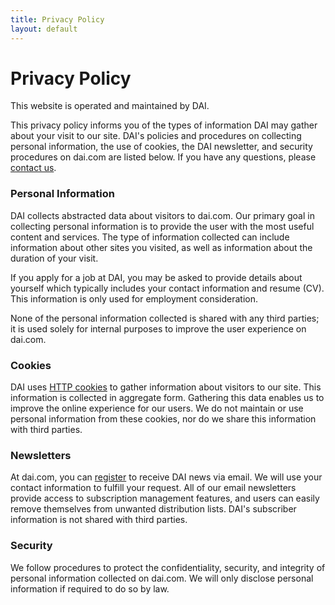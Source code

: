 ```yaml
---
title: Privacy Policy
layout: default
---
```


# Privacy Policy

This website is operated and maintained by DAI.

This privacy policy informs you of the types of information DAI may gather about your visit to our site. DAI's policies and procedures on collecting personal information, the use of cookies, the DAI newsletter, and security procedures on dai.com are listed below. If you have any questions, please [contact us](/contact-us). 

###  Personal Information

DAI collects abstracted data about visitors to dai.com. Our primary goal in collecting personal information is to provide the user with the most useful content and services. The type of information collected can include information about other sites you visited, as well as information about the duration of your visit.

If you apply for a job at DAI, you may be asked to provide details about yourself which typically includes your contact information and resume (CV). This information is only used for employment consideration.

None of the personal information collected is shared with any third parties; it is used solely for internal purposes to improve the user experience on dai.com.

###  Cookies

DAI uses [HTTP cookies][2] to gather information about visitors to our site. This information is collected in aggregate form. Gathering this data enables us to improve the online experience for our users. We do not maintain or use personal information from these cookies, nor do we share this information with third parties.

###  Newsletters

At dai.com, you can [register][3] to receive DAI news via email. We will use your contact information to fulfill your request. All of our email newsletters provide access to subscription management features, and users can easily remove themselves from unwanted distribution lists. DAI's subscriber information is not shared with third parties.

###  Security

We follow procedures to protect the confidentiality, security, and integrity of personal information collected on dai.com. We will only disclose personal information if required to do so by law.

[2]: http://en.wikipedia.org/wiki/HTTP_cookie
[3]: /sign-up
